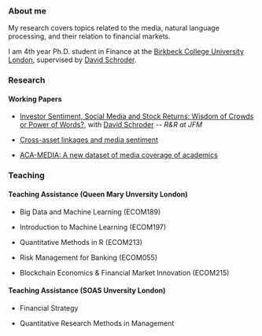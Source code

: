 ### About me

My research covers topics related to the media, natural language processing, and their relation to financial markets. 

I am 4th year Ph.D. student in Finance at the [Birkbeck College University London](https://www.bbk.ac.uk/), supervised by [David Schroder](https://scholar.google.com/citations?user=SRMIxvoAAAAJ&hl=fr). 


### Research


#### Working Papers

- [Investor Sentiment, Social Media and Stock Returns: Wisdom of Crowds or Power of Words?](https://papers.ssrn.com/sol3/papers.cfm?abstract_id=4724928), with [David Schroder](https://scholar.google.com/citations?user=SRMIxvoAAAAJ&hl=fr) -- _R&R at JFM_
  
- [Cross-asset linkages and media sentiment](https://papers.ssrn.com/sol3/papers.cfm?abstract_id=4636112)

- [ACA-MEDIA: A new dataset of media coverage of academics](https://papers.ssrn.com/sol3/papers.cfm?abstract_id=5014331)
  

### Teaching


#### Teaching Assistance (Queen Mary Unversity London)
- Big Data and Machine Learning (ECOM189)
  
- Introduction to Machine Learning (ECOM197)
  
- Quantitative Methods in R (ECOM213)
  
- Risk Management for Banking (ECOM055)
  
- Blockchain Economics & Financial Market Innovation (ECOM215)

#### Teaching Assistance (SOAS Unversity London)
- Financial Strategy
  
- Quantitative Research Methods in Management
  
